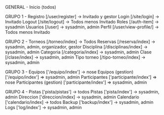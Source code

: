 GENERAL - Inicio (todos)

GRUPO 1 - 
    Registro [/user/register] -> Invitado y gestor
    Login [/site/login] -> Invitado
    Logout [/site/logout] -> Todos menos Invitado
    Roles [/auth-item] -> sysadmin 
    Usuarios [/user] -> sysadmin, admin
    Perfil [/user/view-profile/] -> Todos menos Invitado

GRUPO 2 -
    Torneos [/torneo/index] -> Todos
    Reservas [/reserva/index] -> sysadmin, admin, organizador, gestor
    Disciplina [/disciplinas/index] -> sysadmin, admin
    Categoria [/categoria/index] -> sysadmin, admin
    Clase [/clase/index] -> sysadmin, admin
    Tipo torneo [/tipo-torneo/index] -> sysadmin, admin

GRUPO 3 - 
    Equipos ['/equipo/index'] -> nose
    Equipos (gestion) ['/equipo/index'] => sysadmin, admin
    Participantes ['participante/index'] => nose
    Participantes (gestion) ['participante/index'] => sysadmin, admin

GRUPO 4 - 
    Pistas ['pista/pistas'] -> todos
    Pistas ['pista/index'] -> sysadmin, admin
    Direccion ['direccion/index] -> sysadmin, admin
    Calendario ['calendario/index] -> todos
    Backup ['backup/index'] -> sysadmin, admin
    Logs ['log/index'] -> sysadmin, admin